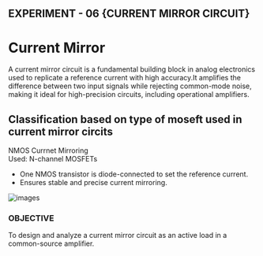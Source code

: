 ## EXPERIMENT - 06 {CURRENT MIRROR CIRCUIT}  
# Current Mirror 
A current mirror circuit is a fundamental building block in analog electronics used to replicate a reference current with high accuracy.It amplifies the difference between two input signals while rejecting common-mode noise, making it ideal for high-precision circuits, including operational amplifiers.  

## Classification based on type of moseft used in current mirror circits  
NMOS Currnet Mirroring  
 Used: N-channel MOSFETs  
   - One NMOS transistor is diode-connected  to set the reference current.  
   - Ensures stable and precise current mirroring.  

![images](https://github.com/user-attachments/assets/af301326-3b42-4a14-84d0-20c50c3e3bb4)





### OBJECTIVE
  To design and analyze a current mirror circuit as an active load in a common-source amplifier.  




  


